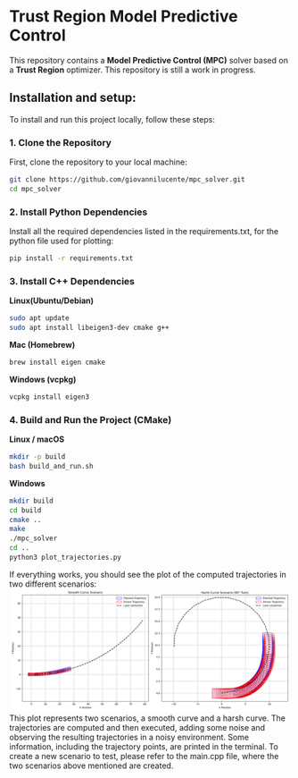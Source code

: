 # Trust Region Model Predictive Control 
This repository contains a **Model Predictive Control (MPC)** solver based on a **Trust Region** optimizer.
This repository is still a work in progress.

## Installation and setup:
To install and run this project locally, follow these steps:

### 1. Clone the Repository
First, clone the repository to your local machine:
```bash
git clone https://github.com/giovannilucente/mpc_solver.git
cd mpc_solver
```

### 2. Install Python Dependencies
Install all the required dependencies listed in the requirements.txt, for the python file used for plotting:
```bash
pip install -r requirements.txt
```

### 3. Install C++ Dependencies

**Linux(Ubuntu/Debian)**
```bash
sudo apt update
sudo apt install libeigen3-dev cmake g++
```

**Mac (Homebrew)**
```bash
brew install eigen cmake
```

**Windows (vcpkg)**
```bash
vcpkg install eigen3
```

### 4. Build and Run the Project (CMake)
**Linux / macOS**
```bash
mkdir -p build
bash build_and_run.sh
```
**Windows**
```bash
mkdir build
cd build
cmake ..
make
./mpc_solver
cd ..
python3 plot_trajectories.py
```
If everything works, you should see the plot of the computed trajectories in two different scenarios:
![Trajectories](media/Plot.png)
This plot represents two scenarios, a smooth curve and a harsh curve. The trajectories are computed and then executed, adding some noise and observing the resulting trajectories in a noisy environment.
Some information, including the trajectory points, are printed in the terminal.
To create a new scenario to test, please refer to the main.cpp file, where the two scenarios above mentioned are created.
